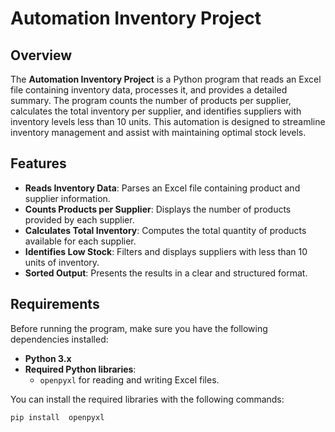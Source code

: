 # Automation Inventory Project

## Overview

The **Automation Inventory Project** is a Python program that reads an Excel file containing inventory data, processes it, and provides a detailed summary. The program counts the number of products per supplier, calculates the total inventory per supplier, and identifies suppliers with inventory levels less than 10 units. This automation is designed to streamline inventory management and assist with maintaining optimal stock levels.

## Features

- **Reads Inventory Data**: Parses an Excel file containing product and supplier information.
- **Counts Products per Supplier**: Displays the number of products provided by each supplier.
- **Calculates Total Inventory**: Computes the total quantity of products available for each supplier.
- **Identifies Low Stock**: Filters and displays suppliers with less than 10 units of inventory.
- **Sorted Output**: Presents the results in a clear and structured format.

## Requirements

Before running the program, make sure you have the following dependencies installed:

- **Python 3.x**
- **Required Python libraries**:
  - `openpyxl` for reading and writing Excel files.

You can install the required libraries with the following commands:

```bash
pip install  openpyxl
```
